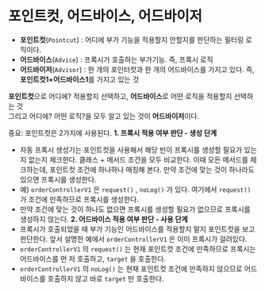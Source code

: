 # 포인트컷, 어드바이스, 어드바이저

* **포인트컷**(`Pointcut`) : 어디에 부가 기능을 적용할지 안할지를 판단하는 필터링 로직이다.
* **어드바이스**(`Advice`) : 프록시가 호출하는 부가기능. 즉, 프록시 로직
* **어드바이저**(`Advisor`) : 한 개의 포인터컷과 한 개의 어드바이스를 가지고 있다. 즉, **포인트컷1+어드바이스1**를 가지고 있는 것

**포인트컷**으로 어디에? 적용할지 선택하고, **어드바이스**로 어떤 로직을 적용할지 선택하는 것  
그리고 어디에? 어떤 로직?을 모두 알고 있는 것이 **어드바이저**이다.

중요: 포인트컷은 2가지에 사용된다. 
**1. 프록시 적용 여부 판단 - 생성 단계** 
* 자동 프록시 생성기는 포인트컷을 사용해서 해당 빈이 프록시를 생성할 필요가 있는지 없는지 체크한다. 클래스 + 메서드 조건을 모두 비교한다. 이때 모든 메서드를 체크하는데, 포인트컷 조건에 하나하나 매칭해 본다. 만약 조건에 맞는 것이 하나라도 있으면 프록시를 생성한다. 
* 예) `orderControllerV1` 은 `request()` , `noLog()` 가 있다. 여기에서 `request()` 가 조건에 만족하므로 프록시를 생성한다.
* 만약 조건에 맞는 것이 하나도 없으면 프록시를 생성할 필요가 없으므로 프록시를 생성하지 않는다. 
**2. 어드바이스 적용 여부 판단 - 사용 단계**
* 프록시가 호출되었을 때 부가 기능인 어드바이스를 적용할지 말지 포인트컷을 보고 판단한다. 앞서 설명한 예에서 `orderControllerV1` 은 이미 프록시가 걸려있다. 
* `orderControllerV1` 의 `request()` 는 현재 포인트컷 조건에 만족하므로 프록시는 어드바이스를 먼 저 호출하고, `target` 을 호출한다.
* `orderControllerV1` 의 `noLog()` 는 현재 포인트컷 조건에 만족하지 않으므로 어드바이스를 호출하지 않고 바로 `target` 만 호출한다. 
